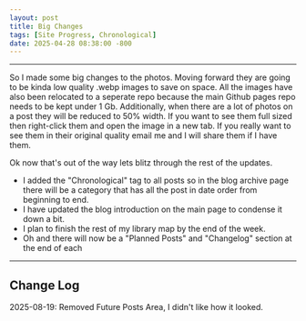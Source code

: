 ```yaml
---
layout: post
title: Big Changes
tags: [Site Progress, Chronological]
date: 2025-04-28 08:38:00 -800
---
```

---
So I made some big changes to the photos. Moving forward they are going to be kinda low quality .webp images to save on space. All the images have also been relocated to a seperate
repo because the main Github pages repo needs to be kept under 1 Gb. Additionally, when there are a lot of photos on a post they will be reduced to 50% width. If you want to see them 
full sized then right-click them and open the image in a new tab. If you really want to see them in their original quality email me and I will share them if I have them. 

Ok now that's out of the way lets blitz through the rest of the updates.
<ul>
  <li>I added the "Chronological" tag to all posts so in the blog archive page there will be a category that has all the post in date order from beginning to end.</li>
  <li>I have updated the blog introduction on the main page to condense it down a bit.</li>
  <li>I plan to finish the rest of my library map by the end of the week.</li>
  <li>Oh and there will now be a "Planned Posts" and "Changelog" section at the end of each </li>
</ul>

---

<h2>Change Log</h2>
2025-08-19: Removed Future Posts Area, I didn't like how it looked.



